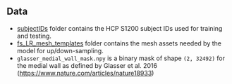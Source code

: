 ## Data
- [subjectIDs](./subjectIDS) folder contains the HCP S1200 subject IDs used for training and testing.
- [fs_LR_mesh_templates](./fs_LR_mesh_templates) folder contains the mesh assets needed by the model for up/down-sampling.
- `glasser_medial_wall_mask.npy` is a binary mask of shape `(2, 32492)` for the medial wall as defined by Glasser et al. 2016 (https://www.nature.com/articles/nature18933)
